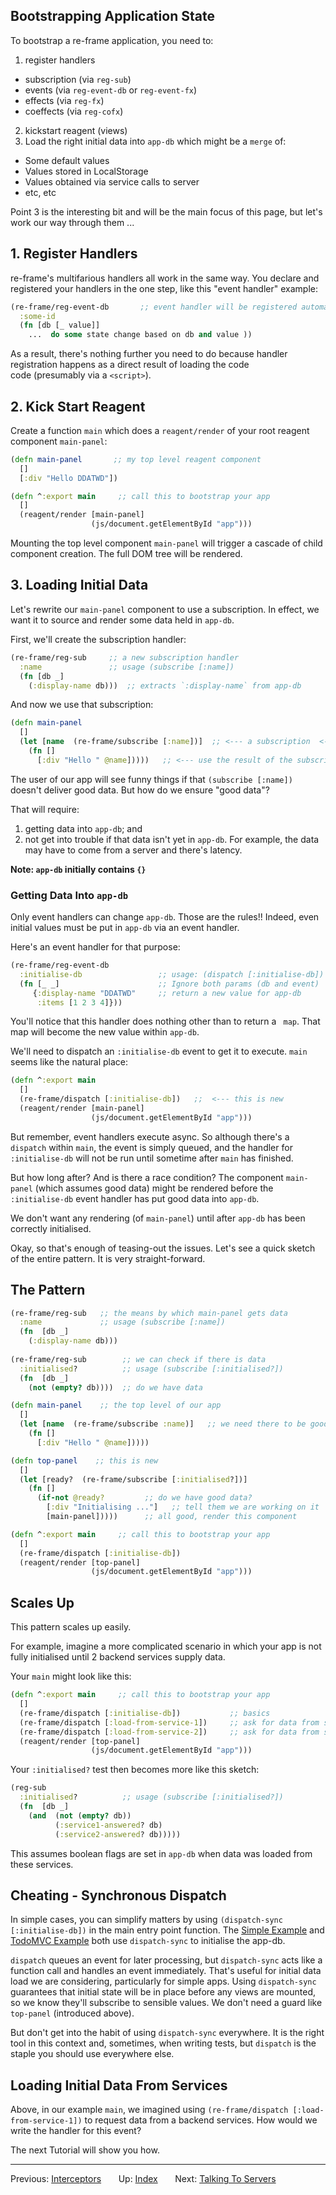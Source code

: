 ## Bootstrapping Application State

To bootstrap a re-frame application, you need to:
  1. register handlers
   - subscription  (via `reg-sub`)
   - events (via `reg-event-db` or `reg-event-fx`)
   - effects (via `reg-fx`)
   - coeffects (via `reg-cofx`)
  2. kickstart reagent (views)
  3. Load the right initial data into `app-db` which might be a `merge` of:
   - Some default values
   - Values stored in LocalStorage
   - Values obtained via service calls to server
   - etc, etc

Point 3 is the interesting bit and will be the main focus of this page, but let's work our way through them ...

## 1. Register Handlers 

re-frame's multifarious handlers all work in the same way.  You declare 
and registered your handlers in the one step, like this "event handler" example: 
```clj
(re-frame/reg-event-db       ;; event handler will be registered automatically
  :some-id
  (fn [db [_ value]]
    ...  do some state change based on db and value ))
```

As a result, there's nothing further you need to do because 
handler registration happens as a direct result of loading the code  
code (presumably via a `<script>`). 


## 2. Kick Start Reagent 

Create a function `main` which does a `reagent/render` of your root reagent component `main-panel`:

```clj
(defn main-panel       ;; my top level reagent component
  []
  [:div "Hello DDATWD"])

(defn ^:export main     ;; call this to bootstrap your app
  []
  (reagent/render [main-panel]
                  (js/document.getElementById "app")))
```

Mounting the top level component `main-panel` will trigger a cascade of child 
component creation.  The full DOM tree will be rendered.

## 3. Loading Initial Data 

Let's rewrite our `main-panel` component to use a subscription. In effect, 
we want it to source and render some data held in `app-db`.  

First, we'll create the subscription handler:
```Clojure
(re-frame/reg-sub     ;; a new subscription handler
  :name               ;; usage (subscribe [:name])
  (fn [db _]
    (:display-name db)))  ;; extracts `:display-name` from app-db
```

And now we use that subscription:
```clj
(defn main-panel 
  []
  (let [name  (re-frame/subscribe [:name])]  ;; <--- a subscription  <---
    (fn []
      [:div "Hello " @name]))))   ;; <--- use the result of the subscription
```

The user of our app will see funny things 
if that `(subscribe [:name])` doesn't deliver good data. But how do we ensure "good data"?

That will require: 
  1. getting data into `app-db`; and
  2. not get into trouble if that data isn't yet in `app-db`.  For example, 
  the data may have to come from a server and there's latency.

**Note: `app-db` initially contains `{}`**

### Getting Data Into `app-db`

Only event handlers can change `app-db`. Those are the rules!! Indeed, even initial 
values must be put in `app-db` via an event handler. 

Here's an event handler for that purpose:
```Clojure
(re-frame/reg-event-db
  :initialise-db				 ;; usage: (dispatch [:initialise-db])
  (fn [_ _]						 ;; Ignore both params (db and event)
	 {:display-name "DDATWD"	 ;; return a new value for app-db
	  :items [1 2 3 4]}))
```

You'll notice that this handler does nothing other than to return a ` map`. That map 
will become the new value within `app-db`.

We'll need to dispatch an `:initialise-db` event to get it to execute. `main` seems like the natural place: 
```Clojure
(defn ^:export main
  []
  (re-frame/dispatch [:initialise-db])   ;;  <--- this is new 
  (reagent/render [main-panel]
                  (js/document.getElementById "app")))
```

But remember, event handlers execute async. So although there's 
a `dispatch` within `main`, the event is simply queued, and the 
handler for `:initialise-db` 
will not be run until sometime after `main` has finished.

But how long after?  And is there a race condition?  The 
component `main-panel` (which assumes good data) might be 
rendered before the `:initialise-db` event handler has 
put good data into `app-db`. 

We don't want any rendering (of `main-panel`) until after `app-db` 
has been correctly initialised. 

Okay, so that's enough of teasing-out the issues. Let's see a 
quick sketch of the entire pattern. It is very straight-forward.

## The Pattern

```Clojure
(re-frame/reg-sub   ;; the means by which main-panel gets data
  :name             ;; usage (subscribe [:name])
  (fn  [db _]
	(:display-name db)))
	   
(re-frame/reg-sub        ;; we can check if there is data
  :initialised?          ;; usage (subscribe [:initialised?])
  (fn  [db _]
	(not (empty? db))))  ;; do we have data

(defn main-panel    ;; the top level of our app 
  []
  (let [name  (re-frame/subscribe :name)]   ;; we need there to be good data
    (fn []
      [:div "Hello " @name]))))

(defn top-panel    ;; this is new
  []
  (let [ready?  (re-frame/subscribe [:initialised?])]
    (fn []
      (if-not @ready?         ;; do we have good data?
        [:div "Initialising ..."]   ;; tell them we are working on it
        [main-panel]))))      ;; all good, render this component

(defn ^:export main     ;; call this to bootstrap your app
  []
  (re-frame/dispatch [:initialise-db])
  (reagent/render [top-panel]
                  (js/document.getElementById "app")))
```

## Scales Up

This pattern scales up easily.

For example, imagine a more complicated scenario in which your app 
is not fully initialised until 2 backend services supply data.

Your `main` might look like this:
```Clojure
(defn ^:export main     ;; call this to bootstrap your app
  []
  (re-frame/dispatch [:initialise-db])           ;; basics
  (re-frame/dispatch [:load-from-service-1])     ;; ask for data from service-1
  (re-frame/dispatch [:load-from-service-2])     ;; ask for data from service-2
  (reagent/render [top-panel]
                  (js/document.getElementById "app")))
```

Your `:initialised?` test then becomes more like this sketch: 

```Clojure
(reg-sub
  :initialised?          ;; usage (subscribe [:initialised?])
  (fn  [db _]
    (and  (not (empty? db))
          (:service1-answered? db)
          (:service2-answered? db)))))
```

This assumes boolean flags are set in `app-db` when data was loaded from these services.

## Cheating - Synchronous Dispatch

In simple cases, you can simplify matters by using `(dispatch-sync [:initialise-db])` in 
the main entry point function.  The 
[Simple Example](https://github.com/Day8/re-frame/blob/8cf42f57f50f3ee41e74de1754fdb75f80b31775/examples/simple/src/simpleexample/core.cljs#L110) 
and [TodoMVC Example](https://github.com/Day8/re-frame/blob/8cf42f57f50f3ee41e74de1754fdb75f80b31775/examples/todomvc/src/todomvc/core.cljs#L35) 
both use `dispatch-sync` to initialise the app-db.

`dispatch` queues an event for later processing, but `dispatch-sync` acts 
like a function call and handles an event immediately. That's useful for initial data 
load we are considering, particularly for simple apps. Using `dispatch-sync` guarantees 
that initial state will be in place before any views are mounted, so we know they'll 
subscribe to sensible values.  We don't need a guard like `top-panel` (introduced above). 

But don't get into the habit of using `dispatch-sync` everywhere. It is the right 
tool in this context and, sometimes, when writing tests, but 
`dispatch` is the staple you should use everywhere else.

## Loading Initial Data From Services 

Above,  in our example `main`, we imagined using `(re-frame/dispatch [:load-from-service-1])`  to request data
from a backend services.  How would we write the handler for this event?
 
The next Tutorial will show you how. 



---
Previous:  [Interceptors](Interceptors.md)&nbsp;&nbsp;&nbsp;&nbsp;&nbsp;&nbsp;
Up:  [Index](Readme.md)&nbsp;&nbsp;&nbsp;&nbsp;&nbsp;&nbsp;
Next:  [Talking To Servers](Talking-To-Servers.md)  

 
